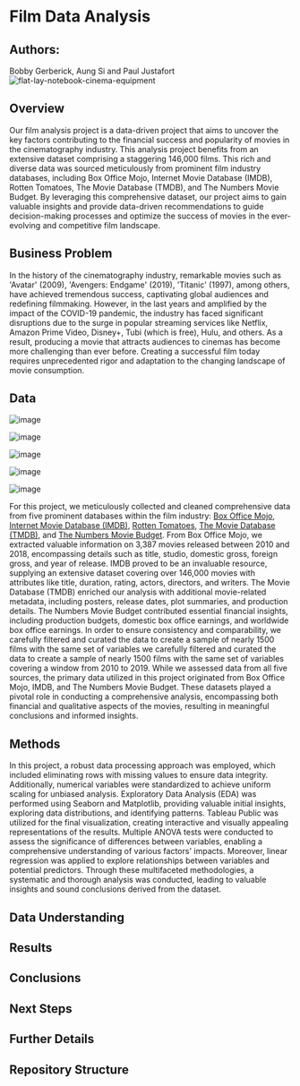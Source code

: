# **Film Data Analysis**

## **Authors**:
Bobby Gerberick, Aung Si and Paul Justafort
![flat-lay-notebook-cinema-equipment](https://github.com/pmjustafort/Film_Data_Analysis/assets/137816262/b4d079d2-cabc-45d7-bd32-303efde3c061)

## **Overview**
Our film analysis project is a data-driven project that aims to uncover the key factors contributing to the financial success and popularity of movies in the cinematography industry.  This analysis project benefits from an extensive dataset comprising a staggering 146,000 films. This rich and diverse data was sourced meticulously from prominent film industry databases, including Box Office Mojo, Internet Movie Database (IMDB), Rotten Tomatoes, The Movie Database (TMDB), and The Numbers Movie Budget. By leveraging this comprehensive dataset, our project aims to gain valuable insights and provide data-driven recommendations to guide decision-making processes and optimize the success of movies in the ever-evolving and competitive film landscape.

## **Business Problem**
In the history of the cinematography industry, remarkable movies such as 'Avatar' (2009), 'Avengers: Endgame' (2019), 'Titanic' (1997), among others, have achieved tremendous success, captivating global audiences and redefining filmmaking. However, in the last years and amplified by the impact of the COVID-19 pandemic, the industry has faced significant disruptions due to the surge in popular streaming services like Netflix, Amazon Prime Video, Disney+, Tubi (which is free), Hulu, and others. As a result, producing a movie that attracts audiences to cinemas has become more challenging than ever before. Creating a successful film today requires unprecedented rigor and adaptation to the changing landscape of movie consumption.


## **Data**
![image](https://github.com/pmjustafort/Film_Data_Analysis/assets/137816262/ec5d8823-fc9a-460e-951d-5cb440d2e891)

![image](https://github.com/pmjustafort/Film_Data_Analysis/assets/137816262/d16af854-00c6-4c83-9156-5036e48ac90b)

![image](https://github.com/pmjustafort/Film_Data_Analysis/assets/137816262/78c13d57-d650-4946-9d03-f6de6cef50f2)

![image](https://github.com/pmjustafort/Film_Data_Analysis/assets/137816262/3296d911-4b65-4458-b20f-f0a44b5b4b22)

![image](https://github.com/pmjustafort/Film_Data_Analysis/assets/137816262/3cb6288c-7d74-4471-a89d-0efdec051b09)

For this project, we meticulously collected and cleaned comprehensive data from five prominent databases within the film industry: [Box Office Mojo](https://www.boxofficemojo.com/), [Internet Movie Database (IMDB)](https://www.imdb.com/), [Rotten Tomatoes](https://www.rottentomatoes.com/), [The Movie Database (TMDB)](https://www.themoviedb.org/), and [The Numbers Movie Budget](https://www.the-numbers.com/). From Box Office Mojo, we extracted valuable information on 3,387 movies released between 2010 and 2018, encompassing details such as title, studio, domestic gross, foreign gross, and year of release. IMDB proved to be an invaluable resource, supplying an extensive dataset covering over 146,000 movies with attributes like title, duration, rating, actors, directors, and writers. The Movie Database (TMDB) enriched our analysis with additional movie-related metadata, including posters, release dates, plot summaries, and production details. The Numbers Movie Budget contributed essential financial insights, including production budgets, domestic box office earnings, and worldwide box office earnings.
In order to ensure consistency and comparability, we carefully filtered and curated the data to create a sample of nearly 1500 films with the same set of variables we carefully filtered and curated the data to create a sample of nearly 1500 films with the same set of variables covering a window from 2010 to 2019. While we assessed data from all five sources, the primary data utilized in this project originated from Box Office Mojo, IMDB, and The Numbers Movie Budget. These datasets played a pivotal role in conducting a comprehensive analysis, encompassing both financial and qualitative aspects of the movies, resulting in meaningful conclusions and informed insights.


## Methods
In this project, a robust data processing approach was employed, which included eliminating rows with missing values to ensure data integrity. Additionally, numerical variables were standardized to achieve uniform scaling for unbiased analysis. Exploratory Data Analysis (EDA) was performed using Seaborn and Matplotlib, providing valuable initial insights, exploring data distributions, and identifying patterns. Tableau Public was utilized for the final visualization, creating interactive and visually appealing representations of the results. Multiple ANOVA tests were conducted to assess the significance of differences between variables, enabling a comprehensive understanding of various factors' impacts. Moreover, linear regression was applied to explore relationships between variables and potential predictors. Through these multifaceted methodologies, a systematic and thorough analysis was conducted, leading to valuable insights and sound conclusions derived from the dataset.

## **Data Understanding**

## Results

## **Conclusions**

## **Next Steps**

## Further Details 

## **Repository Structure**
